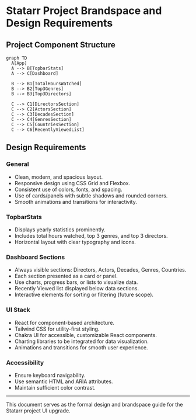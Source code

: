 # Statarr Project Brandspace and Design Requirements

## Project Component Structure

```mermaid
graph TD
  A[App]
  A --> B[TopbarStats]
  A --> C[Dashboard]

  B --> B1[TotalHoursWatched]
  B --> B2[Top3Genres]
  B --> B3[Top3Directors]

  C --> C1[DirectorsSection]
  C --> C2[ActorsSection]
  C --> C3[DecadesSection]
  C --> C4[GenresSection]
  C --> C5[CountriesSection]
  C --> C6[RecentlyViewedList]
```

## Design Requirements

### General
- Clean, modern, and spacious layout.
- Responsive design using CSS Grid and Flexbox.
- Consistent use of colors, fonts, and spacing.
- Use of cards/panels with subtle shadows and rounded corners.
- Smooth animations and transitions for interactivity.

### TopbarStats
- Displays yearly statistics prominently.
- Includes total hours watched, top 3 genres, and top 3 directors.
- Horizontal layout with clear typography and icons.

### Dashboard Sections
- Always visible sections: Directors, Actors, Decades, Genres, Countries.
- Each section presented as a card or panel.
- Use charts, progress bars, or lists to visualize data.
- Recently Viewed list displayed below data sections.
- Interactive elements for sorting or filtering (future scope).

### UI Stack
- React for component-based architecture.
- Tailwind CSS for utility-first styling.
- Chakra UI for accessible, customizable React components.
- Charting libraries to be integrated for data visualization.
- Animations and transitions for smooth user experience.

### Accessibility
- Ensure keyboard navigability.
- Use semantic HTML and ARIA attributes.
- Maintain sufficient color contrast.

---

This document serves as the formal design and brandspace guide for the Statarr project UI upgrade.